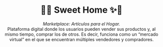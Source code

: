 <h1 align="center">🏡✨ Sweet Home ✨🏡</h1>

<p align="center"> <i>Marketplace: Artículos para el Hogar.</i> </br> Plataforma digital donde los usuarios pueden vender sus productos y, al mismo tiempo, comprar los de otros. Es decir, funciona como un “mercado virtual” en el que se encuentran múltiples vendedores y compradores. </p>
